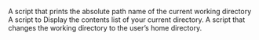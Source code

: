 A script that prints the absolute path name of the current working directory
A script to Display the contents list of your current directory.
A script that changes the working directory to the user’s home directory.
